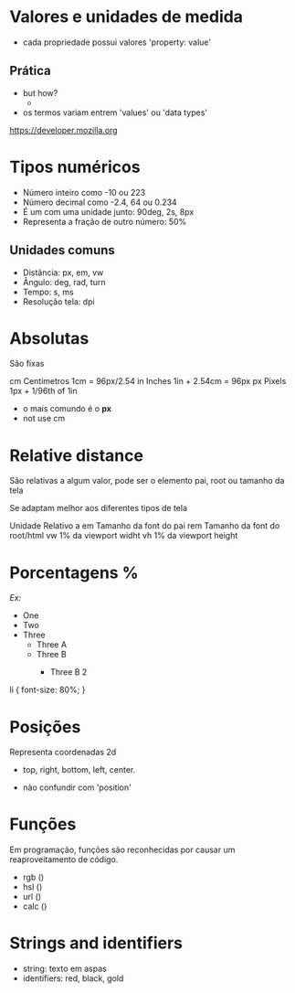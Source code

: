 # Valores e unidades de medida

* cada propriedade possui valores 'property: value'


## Prática

* but how?
    * <color> <length>
* os termos variam entrem 'values' ou 'data types'

https://developer.mozilla.org




# Tipos numéricos

* <integer>         Número inteiro como -10 ou 223
* <number>          Número decimal como -2.4, 64 ou 0.234
* <dimension>       É um <number> com uma unidade junto: 90deg, 2s, 8px
* <percentage>      Representa a fração de outro número: 50%


## Unidades comuns

* <length>          Distância: px, em, vw
* <angle>           Ângulo: deg, rad, turn
* <time>            Tempo: s, ms
* <resolution>      Resolução tela: dpi




# Absolutas <lenght>

São fixas

cm     Centímetros     1cm = 96px/2.54
in     Inches          1in + 2.54cm = 96px
px     Pixels          1px + 1/96th of 1in

* o mais comundo é o **px**
* not use cm

# Relative distance

São relativas a algum valor, pode ser o elemento pai, root ou tamanho da tela

Se adaptam melhor aos diferentes tipos de tela

Unidade    Relativo a
em         Tamanho da font do pai
rem        Tamanho da font do root/html
vw         1% da viewport widht
vh         1% da viewport height




# Porcentagens %

 *Ex:*

<ul>
	<li>One</li>
	<li>Two</li>
	<li>Three
		<ul>
			<li>Three A</li>
			<li>Three B</li>
			<ul>
				<li>Three B 2</li>
			</ul>
		</ul>
	</li>
</ul>
li {
    font-size: 80%;
}




# Posições

<position>

Representa coordenadas 2d
- top, right, bottom, left, center.

* não confundir com 'position'




# Funções

Em programação, funções são reconhecidas por causar um reaproveitamento de código.

* rgb ()
* hsl ()
* url ()
* calc ()

# Strings and identifiers

* string: texto em aspas
* identifiers: red, black, gold












